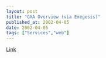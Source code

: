 ```yaml
---
layout: post
title: "GXA Overview (via Exegesis)"
published_at: 2002-04-05
date: 2002-04-05
tags: ["Services","web"]
---
```


[Link](http://www.gotdotnet.com/team/XMLwebservices/gxa_overview.aspx?print=true)  